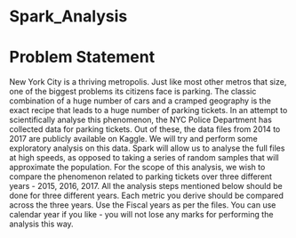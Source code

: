 # Spark_Analysis
# Problem Statement
New York City is a thriving metropolis. Just like most other metros that size, one of the biggest problems its citizens face is parking. The classic combination of a huge number of cars and a cramped geography is the exact recipe that leads to a huge number of parking tickets.
In an attempt to scientifically analyse this phenomenon, the NYC Police Department has collected data for parking tickets. Out of these, the data files from 2014 to 2017 are publicly available on Kaggle. We will try and perform some exploratory analysis on this data. Spark will allow us to analyse the full files at high speeds, as opposed to taking a series of random samples that will approximate the population.
For the scope of this analysis, we wish to compare the phenomenon related to parking tickets over three different years - 2015, 2016, 2017. All the analysis steps mentioned below should be done for three different years. Each metric you derive should be compared across the three years. Use the Fiscal years as per the files. You can use calendar year if you like - you will not lose any marks for performing the analysis this way.
